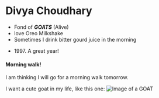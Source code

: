 # Divya Choudhary
* Fond of ***GOATS*** (Alive)
* love Oreo Milkshake
* Sometimes I drink bitter gourd juice in the morning
- 1997\. A great year!
  
#### Morning walk!
I am thinking I will go for a morning walk tomorrow.


I want a cute goat in my life, like this one:
![Image of a **GOAT**](https://media.istockphoto.com/photos/animal-photos-picture-id834732994?k=6&m=834732994&s=612x612&w=0&h=06pjJwtABcoSl5U9jBhciMb2wX9kaqEV64Qkdbs7XNI=)
